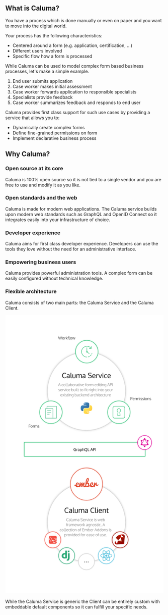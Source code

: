 ## What is Caluma?

You have a process which is done manually or even on paper and you want to move into the digital world.

Your process has the following characteristics:

* Centered around a form (e.g. application, certification, ...)
* Different users involved
* Specific flow how a form is processed

While Caluma can be used to model complex form based business processes, let's make a
simple example.

1. End user submits application
2. Case worker makes initial assessment
3. Case worker forwards application to responsible specialists
4. Specialists provide feedback
5. Case worker summarizes feedback and responds to end user

Caluma provides first class support for such use cases by providing a service that allows you to:

* Dynamically create complex forms
* Define fine-grained permissions on form
* Implement declarative business process

## Why Caluma?

### Open source at its core

Caluma is 100% open source so it is not tied to a single vendor and you are free to use and modify it as you like.

### Open standards and the web

Caluma is made for modern web applications. The Caluma service builds upon modern web standards such as GraphQL and OpenID Connect so it integrates easily into your infrastructure of choice.

### Developer experience

Caluma aims for first class developer experience. Developers can use the tools they love without the need for an administrative interface.

### Empowering business users

Caluma provides powerful administration tools. A complex form can be easily configured without technical knowledge.

### Flexible architecture

Caluma consists of two main parts: the Caluma Service and the Caluma Client.

![Design of Caluma](/assets/images/vision.png)

While the Caluma Service is generic the Client can be entirely custom with embeddable default components so it can fulfill your specific needs.
